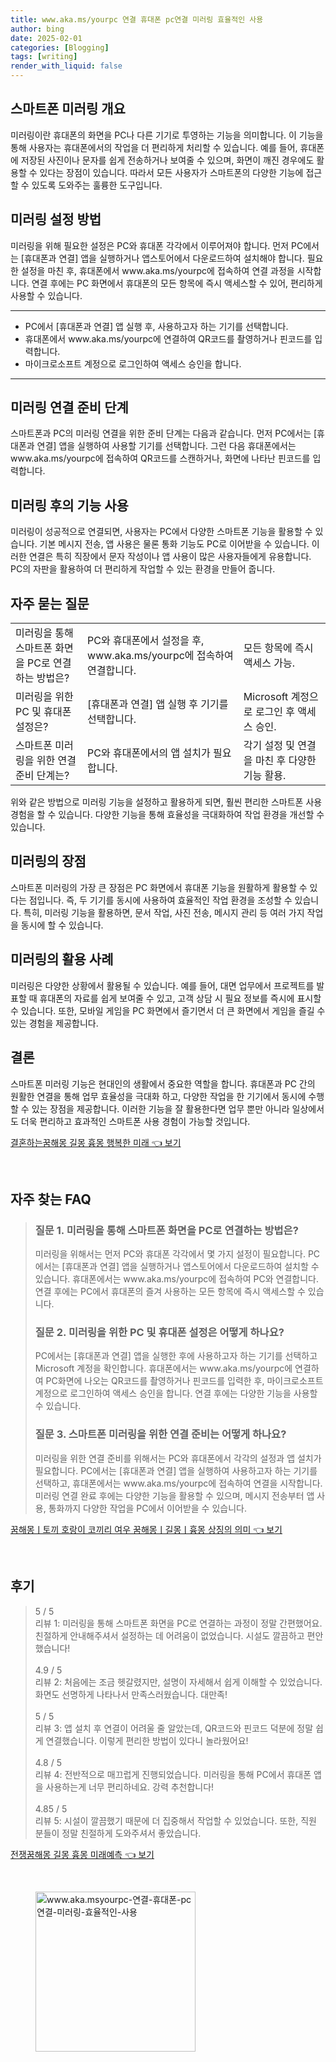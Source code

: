 ```yaml
---
title: www.aka.ms/yourpc 연결 휴대폰 pc연결 미러링 효율적인 사용
author: bing
date: 2025-02-01
categories: [Blogging]
tags: [writing]
render_with_liquid: false
---
```



<h2 id='스마트폰 미러링 개요'>스마트폰 미러링 개요</h2>

<p>미러링이란 휴대폰의 화면을 PC나 다른 기기로 투영하는 기능을 의미합니다. 이 기능을 통해 사용자는 휴대폰에서의 작업을 더 편리하게 처리할 수 있습니다. 예를 들어, 휴대폰에 저장된 사진이나 문자를 쉽게 전송하거나 보여줄 수 있으며, 화면이 깨진 경우에도 활용할 수 있다는 장점이 있습니다. 따라서 모든 사용자가 스마트폰의 다양한 기능에 접근할 수 있도록 도와주는 훌륭한 도구입니다.</p>

<h2 id='미러링 설정 방법'>미러링 설정 방법</h2>

<p>미러링을 위해 필요한 설정은 PC와 휴대폰 각각에서 이루어져야 합니다. 먼저 PC에서는 [휴대폰과 연결] 앱을 실행하거나 앱스토어에서 다운로드하여 설치해야 합니다. 필요한 설정을 마친 후, 휴대폰에서 www.aka.ms/yourpc에 접속하여 연결 과정을 시작합니다. 연결 후에는 PC 화면에서 휴대폰의 모든 항목에 즉시 액세스할 수 있어, 편리하게 사용할 수 있습니다.</p>

<hr />

<ul>
    <li>PC에서 [휴대폰과 연결] 앱 실행 후, 사용하고자 하는 기기를 선택합니다.</li>
    <li>휴대폰에서 www.aka.ms/yourpc에 연결하여 QR코드를 촬영하거나 핀코드를 입력합니다.</li>
    <li>마이크로소프트 계정으로 로그인하여 액세스 승인을 합니다.</li>
</ul>

<hr />

<h2 id='미러링 연결 준비 단계'>미러링 연결 준비 단계</h2>

<p>스마트폰과 PC의 미러링 연결을 위한 준비 단계는 다음과 같습니다. 먼저 PC에서는 [휴대폰과 연결] 앱을 실행하여 사용할 기기를 선택합니다. 그런 다음 휴대폰에서는 www.aka.ms/yourpc에 접속하여 QR코드를 스캔하거나, 화면에 나타난 핀코드를 입력합니다.</p>

<h2 id='미러링 후의 기능 사용'>미러링 후의 기능 사용</h2>

<p>미러링이 성공적으로 연결되면, 사용자는 PC에서 다양한 스마트폰 기능을 활용할 수 있습니다. 기본 메시지 전송, 앱 사용은 물론 통화 기능도 PC로 이어받을 수 있습니다. 이러한 연결은 특히 직장에서 문자 작성이나 앱 사용이 많은 사용자들에게 유용합니다. PC의 자판을 활용하여 더 편리하게 작업할 수 있는 환경을 만들어 줍니다.</p>

<h2 id='자주 묻는 질문'>자주 묻는 질문</h2>

<table>
    <tr>
        <td>미러링을 통해 스마트폰 화면을 PC로 연결하는 방법은?</td>
        <td>PC와 휴대폰에서 설정을 후, www.aka.ms/yourpc에 접속하여 연결합니다.</td>
        <td>모든 항목에 즉시 액세스 가능.</td>
    </tr>
    <tr>
        <td>미러링을 위한 PC 및 휴대폰 설정은?</td>
        <td>[휴대폰과 연결] 앱 실행 후 기기를 선택합니다.</td>
        <td>Microsoft 계정으로 로그인 후 액세스 승인.</td>
    </tr>
    <tr>
        <td>스마트폰 미러링을 위한 연결 준비 단계는?</td>
        <td>PC와 휴대폰에서의 앱 설치가 필요합니다.</td>
        <td>각기 설정 및 연결을 마친 후 다양한 기능 활용.</td>
    </tr>
</table>

<p>위와 같은 방법으로 미러링 기능을 설정하고 활용하게 되면, 훨씬 편리한 스마트폰 사용 경험을 할 수 있습니다. 다양한 기능을 통해 효율성을 극대화하여 작업 환경을 개선할 수 있습니다.</p>

<h2 id='미러링의 장점'>미러링의 장점</h2>

<p>스마트폰 미러링의 가장 큰 장점은 PC 화면에서 휴대폰 기능을 원활하게 활용할 수 있다는 점입니다. 즉, 두 기기를 동시에 사용하여 효율적인 작업 환경을 조성할 수 있습니다. 특히, 미러링 기능을 활용하면, 문서 작업, 사진 전송, 메시지 관리 등 여러 가지 작업을 동시에 할 수 있습니다.</p>

<h2 id='미러링의 활용 사례'>미러링의 활용 사례</h2>

<p>미러링은 다양한 상황에서 활용될 수 있습니다. 예를 들어, 대면 업무에서 프로젝트를 발표할 때 휴대폰의 자료를 쉽게 보여줄 수 있고, 고객 상담 시 필요 정보를 즉시에 표시할 수 있습니다. 또한, 모바일 게임을 PC 화면에서 즐기면서 더 큰 화면에서 게임을 즐길 수 있는 경험을 제공합니다.</p>

<h2 id='결론'>결론</h2>

<p>스마트폰 미러링 기능은 현대인의 생활에서 중요한 역할을 합니다. 휴대폰과 PC 간의 원활한 연결을 통해 업무 효율성을 극대화 하고, 다양한 작업을 한 기기에서 동시에 수행할 수 있는 장점을 제공합니다. 이러한 기능을 잘 활용한다면 업무 뿐만 아니라 일상에서도 더욱 편리하고 효과적인 스마트폰 사용 경험이 가능할 것입니다.</p>


<p><a class="click-button" title="결혼하는꿈해몽 길몽 흉몽 행복한 미래" href="https://adkhouse.github.io/posts/%EA%B2%B0%ED%98%BC%ED%95%98%EB%8A%94%EA%BF%88%ED%95%B4%EB%AA%BD-%EA%B8%B8%EB%AA%BD-%ED%9D%89%EB%AA%BD-%ED%96%89%EB%B3%B5%ED%95%9C-%EB%AF%B8%EB%9E%98/" rel="dofollow">결혼하는꿈해몽 길몽 흉몽 행복한 미래 👈 보기</a></p><br>
<h2 id='자주_찾는_FAQ'>자주 찾는 FAQ</h2>
<div itemscope="" itemtype="https://schema.org/FAQPage"> 
<blockquote> 
<div itemscope="" itemprop="mainEntity" itemtype="https://schema.org/Question"> 
<h3 itemprop="name">질문 1. 미러링을 통해 스마트폰 화면을 PC로 연결하는 방법은?</h3> 
<div itemscope="" itemprop="acceptedAnswer" itemtype="https://schema.org/Answer"> 
<span itemprop="text"> 
<p>미러링을 위해서는 먼저 PC와 휴대폰 각각에서 몇 가지 설정이 필요합니다. PC에서는 [휴대폰과 연결] 앱을 실행하거나 앱스토어에서 다운로드하여 설치할 수 있습니다. 휴대폰에서는 www.aka.ms/yourpc에 접속하여 PC와 연결합니다. 연결 후에는 PC에서 휴대폰의 즐겨 사용하는 모든 항목에 즉시 액세스할 수 있습니다.</p> 
</span> 
</div> 
</div> 
<div itemscope="" itemprop="mainEntity" itemtype="https://schema.org/Question"> 
<h3 itemprop="name">질문 2. 미러링을 위한 PC 및 휴대폰 설정은 어떻게 하나요?</h3> 
<div itemscope="" itemprop="acceptedAnswer" itemtype="https://schema.org/Answer"> 
<span itemprop="text"> 
<p>PC에서는 [휴대폰과 연결] 앱을 실행한 후에 사용하고자 하는 기기를 선택하고 Microsoft 계정을 확인합니다. 휴대폰에서는 www.aka.ms/yourpc에 연결하여 PC화면에 나오는 QR코드를 촬영하거나 핀코드를 입력한 후, 마이크로소프트 계정으로 로그인하여 액세스 승인을 합니다. 연결 후에는 다양한 기능을 사용할 수 있습니다.</p> 
</span> 
</div> 
</div> 
<div itemscope="" itemprop="mainEntity" itemtype="https://schema.org/Question"> 
<h3 itemprop="name">질문 3. 스마트폰 미러링을 위한 연결 준비는 어떻게 하나요?</h3> 
<div itemscope="" itemprop="acceptedAnswer" itemtype="https://schema.org/Answer"> 
<span itemprop="text"> 
<p>미러링을 위한 연결 준비를 위해서는 PC와 휴대폰에서 각각의 설정과 앱 설치가 필요합니다. PC에서는 [휴대폰과 연결] 앱을 실행하여 사용하고자 하는 기기를 선택하고, 휴대폰에서는 www.aka.ms/yourpc에 접속하여 연결을 시작합니다. 미러링 연결 완료 후에는 다양한 기능을 활용할 수 있으며, 메시지 전송부터 앱 사용, 통화까지 다양한 작업을 PC에서 이어받을 수 있습니다.</p> 
</span> 
</div> 
</div> 
</blockquote> 
</div>
<p><a class="click-button" title="꿈해몽ㅣ토끼 호랑이 코끼리 여우 꿈해몽ㅣ길몽ㅣ흉몽 상징의 의미" href="https://adkhouse.github.io/posts/%EA%BF%88%ED%95%B4%EB%AA%BD%E3%85%A3%ED%86%A0%EB%81%BC-%ED%98%B8%EB%9E%91%EC%9D%B4-%EC%BD%94%EB%81%BC%EB%A6%AC-%EC%97%AC%EC%9A%B0-%EA%BF%88%ED%95%B4%EB%AA%BD%E3%85%A3%EA%B8%B8%EB%AA%BD%E3%85%A3%ED%9D%89%EB%AA%BD-%EC%83%81%EC%A7%95%EC%9D%98-%EC%9D%98%EB%AF%B8/" rel="dofollow">꿈해몽ㅣ토끼 호랑이 코끼리 여우 꿈해몽ㅣ길몽ㅣ흉몽 상징의 의미 👈 보기</a></p><br>
<h2 id='후기'>후기</h2>
<div itemscope itemtype="https://schema.org/Product">
  <blockquote>
  <div itemprop="review" itemscope itemtype="https://schema.org/Review">
      <div itemprop="reviewRating" itemscope itemtype="https://schema.org/Rating"> <span itemprop="ratingValue">5</span> / <span itemprop="bestRating">5</span> </div>
      <span itemprop="reviewBody">리뷰 1: 미러링을 통해 스마트폰 화면을 PC로 연결하는 과정이 정말 간편했어요. 친절하게 안내해주셔서 설정하는 데 어려움이 없었습니다. 시설도 깔끔하고 편안했습니다!</span>
  </div>
  <br>
  <div itemprop="review" itemscope itemtype="https://schema.org/Review">
      <div itemprop="reviewRating" itemscope itemtype="https://schema.org/Rating"> <span itemprop="ratingValue">4.9</span> / <span itemprop="bestRating">5</span> </div>
      <span itemprop="reviewBody">리뷰 2: 처음에는 조금 헷갈렸지만, 설명이 자세해서 쉽게 이해할 수 있었습니다. 화면도 선명하게 나타나서 만족스러웠습니다. 대만족!</span>
  </div>
  <br>
  <div itemprop="review" itemscope itemtype="https://schema.org/Review">
      <div itemprop="reviewRating" itemscope itemtype="https://schema.org/Rating"> <span itemprop="ratingValue">5</span> / <span itemprop="bestRating">5</span> </div>
      <span itemprop="reviewBody">리뷰 3: 앱 설치 후 연결이 어려울 줄 알았는데, QR코드와 핀코드 덕분에 정말 쉽게 연결했습니다. 이렇게 편리한 방법이 있다니 놀라웠어요!</span>
  </div>
  <br>
  <div itemprop="review" itemscope itemtype="https://schema.org/Review">
      <div itemprop="reviewRating" itemscope itemtype="https://schema.org/Rating"> <span itemprop="ratingValue">4.8</span> / <span itemprop="bestRating">5</span> </div>
      <span itemprop="reviewBody">리뷰 4: 전반적으로 매끄럽게 진행되었습니다. 미러링을 통해 PC에서 휴대폰 앱을 사용하는게 너무 편리하네요. 강력 추천합니다!</span>
  </div>
  <br>
  <div itemprop="review" itemscope itemtype="https://schema.org/Review">
      <div itemprop="reviewRating" itemscope itemtype="https://schema.org/Rating"> <span itemprop="ratingValue">4.85</span> / <span itemprop="bestRating">5</span> </div>
      <span itemprop="reviewBody">리뷰 5: 시설이 깔끔했기 때문에 더 집중해서 작업할 수 있었습니다. 또한, 직원 분들이 정말 친절하게 도와주셔서 좋았습니다.</span>
  </div>
  </blockquote>
</div>
<p><a class="click-button" title="전쟁꿈해몽 길몽 흉몽 미래예측" href="https://adkhouse.github.io/posts/%EC%A0%84%EC%9F%81%EA%BF%88%ED%95%B4%EB%AA%BD-%EA%B8%B8%EB%AA%BD-%ED%9D%89%EB%AA%BD-%EB%AF%B8%EB%9E%98%EC%98%88%EC%B8%A1/" rel="dofollow">전쟁꿈해몽 길몽 흉몽 미래예측 👈 보기</a></p><br>
<figure class="image"><img src="https://adkhouse.github.io/assets/img/thumbnail/www.aka.msyourpc-연결-휴대폰-pc연결-미러링-효율적인-사용.webp" alt="www.aka.msyourpc-연결-휴대폰-pc연결-미러링-효율적인-사용" width="256" height="256"></figure>